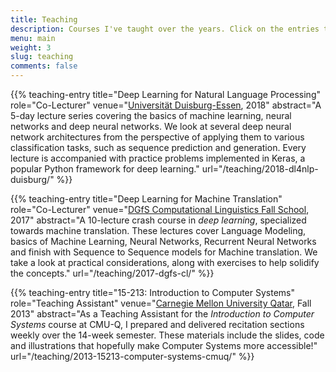 ```yaml
---
title: Teaching
description: Courses I've taught over the years. Click on the entries to see more details and materials!
menu: main
weight: 3
slug: teaching
comments: false
---
```

{{% teaching-entry
	title="Deep Learning for Natural Language Processing"
	role="Co-Lecturer"
	venue="<a href='https://www.uni-due.de'>Universität Duisburg-Essen</a>, 2018"
	abstract="A 5-day lecture series covering the basics of machine learning, neural networks and deep neural networks. We look at several deep neural network architectures from the perspective of applying them to various classification tasks, such as sequence prediction and generation. Every lecture is accompanied with practice problems implemented in Keras, a popular Python framework for deep learning."
	url="/teaching/2018-dl4nlp-duisburg/"
%}}

{{% teaching-entry
	title="Deep Learning for Machine Translation"
	role="Co-Lecturer"
	venue="<a href='http://cl-fallschool2017.phil.hhu.de'>DGfS Computational Linguistics Fall School</a>, 2017"
	abstract="A 10-lecture crash course in <i>deep learning</i>, specialized towards machine translation. These lectures cover Language Modeling, basics of Machine Learning, Neural Networks, Recurrent Neural Networks and finish with Sequence to Sequence models for Machine translation. We take a look at practical considerations, along with exercises to help solidify the concepts."
	url="/teaching/2017-dgfs-cl/"
%}}

{{% teaching-entry
	title="15-213: Introduction to Computer Systems"
	role="Teaching Assistant"
	venue="<a href='https://qatar.cmu.edu'>Carnegie Mellon University Qatar</a>, Fall 2013"
	abstract="As a Teaching Assistant for the <i>Introduction to Computer Systems</i> course at CMU-Q, I prepared and delivered recitation sections weekly over the 14-week semester. These materials include the slides, code and illustrations that hopefully make Computer Systems more accessible!"
	url="/teaching/2013-15213-computer-systems-cmuq/"
%}}